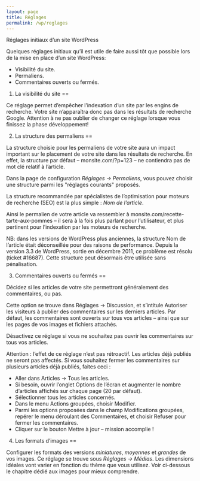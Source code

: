 ```yaml
---
layout: page
title: Réglages
permalink: /wp/reglages
---
```


Réglages initiaux d’un site WordPress

Quelques réglages initiaux qu’il est utile de faire aussi tôt que possible lors de la mise en place d’un site WordPress:

- Visibilité du site.
- Permaliens.
- Commentaires ouverts ou fermés.

1) La visibilité du site
==

Ce réglage permet d’empêcher l’indexation d’un site par les engins de recherche. Votre site n’apparaîtra donc pas dans les résultats de recherche Google. Attention à ne pas oublier de changer ce réglage lorsque vous finissez la phase développement!

2) La structure des permaliens
==

La structure choisie pour les permaliens de votre site aura un impact important sur le placement de votre site dans les résultats de recherche. En effet, la structure par défaut – monsite.com/?p=123 – ne contiendra pas de mot clé relatif à l’article.  

Dans la page de configuration *Réglages → Permaliens*, vous pouvez choisir une structure parmi les "réglages courants" proposés. 

La structure recommandée par spécialistes de l’optimisation pour moteurs de recherche (SEO) est la plus simple : *Nom de l’article*. 

Ainsi le permalien de votre article va ressembler à monsite.com/recette-tarte-aux-pommes – il sera à la fois plus parlant pour l’utilisateur, et plus pertinent pour l’indexation par les moteurs de recherche.

NB: dans les versions de WordPress plus anciennes, la structure Nom de l’article était déconseillée pour des raisons de performance. Depuis la version 3.3 de WordPress, sortie en décembre 2011, ce problème est résolu (ticket #16687). Cette structure peut désormais être utilisée sans pénalisation.

3) Commentaires ouverts ou fermés
==

Décidez si les articles de votre site permettront généralement des commentaires, ou pas.

Cette option se trouve dans Réglages → Discussion, et s’intitule Autoriser les visiteurs à publier des commentaires sur les derniers articles. Par défaut, les commentaires sont ouverts sur tous vos articles – ainsi que sur les pages de vos images et fichiers attachés.

Désactivez ce réglage si vous ne souhaitez pas ouvrir les commentaires sur tous vos articles. 

Attention : l’effet de ce réglage n’est pas rétroactif. Les articles déjà publiés ne seront pas affectés. Si vous souhaitez fermer les commentaires sur plusieurs articles déjà publiés, faites ceci :

* Aller dans Articles → Tous les articles.
* Si besoin, ouvrir l’onglet Options de l’écran et augmenter le nombre d’articles affichés sur chaque page (20 par défaut).
* Sélectionner tous les articles concernés.
* Dans le menu Actions groupées, choisir Modifier. 
* Parmi les options proposées dans le champ Modifications groupées, repérer le menu déroulant des Commentaires, et choisir Refuser pour fermer les commentaires.
* Cliquer sur le bouton Mettre à jour – mission accomplie !

4) Les formats d’images
==

Configurer les formats des versions *miniatures*, *moyennes* et *grandes* de vos images. Ce réglage se trouve sous *Réglages → Médias*. Les dimensions idéales vont varier en fonction du thème que vous utilisez. Voir ci-dessous le chapitre dédié aux images pour mieux comprendre.
